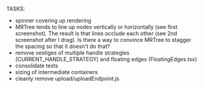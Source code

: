 TASKS:
- spinner covering up rendering
- MRTree tends to line up nodes vertically or horizontally (see first screenshot). The result is that lines occlude each other (see 2nd screenshot after I drag). Is there a way to convince MRTree to stagger the spacing so that it doesn't do that?
- remove vestiges of multiple handle strategies (CURRENT_HANDLE_STRATEGY) and floating edges (FloatingEdges.tsx)
- consolidate tests
- sizing of intermediate containers
- cleanly remove upload/uploadEndpoint.js